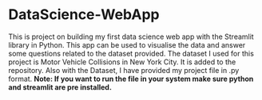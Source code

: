# DataScience-WebApp
This is project on building my first data science web app with the Streamlit library in Python.
This app can be used to visualise the data and answer some questions related to the dataset provided.
The dataset I used for this project is Motor Vehicle Collisions in New York City. It is added to the repository.
Also with the Dataset, I have provided my project file in .py format. 
<b>Note: If you want to run the file in your system make sure python and streamlit are pre installed.</b>
